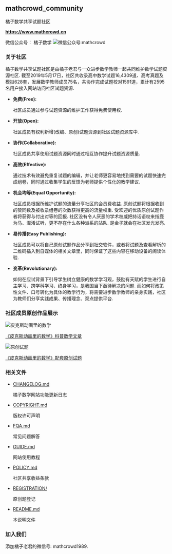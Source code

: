 ## mathcrowd_community

橘子数学共享试题社区

**https://www.mathcrowd.cn**

微信公众号： 橘子数学
![微信公众号:mathcrowd](http://cdn.mathcrowd.cn/images/mathcrowd_qrcode.jpg)

### 关于社区

橘子数学共享试题社区是由橘子老君与一众进步数学教师一起共同维护数学试题资源社区. 截至2019年5月17日，社区共收录高中数学试题16,4309道、高考真题及模拟628套，发展数学教师成员75名，共协作完成试题校对1591道，累计有2595名用户接入网站访问社区试题资源.

* **免费(Free):**

  社区成员通过参与试题资源的维护工作获得免费使用权.

* **开放(Open):**

  社区成员有权利新增(改编、原创)试题资源到社区试题资源库中.

* **协作(Collaborative):**

  社区成员共享使用试题资源同时通过相互协作提升试题资源质量.

* **高效(Effective):**

  通过技术有效避免重复试题的编辑，并让老师更容易地找到需要的试题快速完成组卷，同时通过收集学生的反馈为老师提供个性化的教学建议.

* **机会均等(Equal Opportunity):**

  社区成员根据所维护试题的流量分享社区的会员费收益. 原创试题将根据收到的赞同数及被收录组卷的次数获得更高的流量权重. 受欢迎的优质原创试题作者将获得与付出对等的回报. 社区没有令人厌恶的学术权威把持话语权来指鹿为马、混淆试听，更不存在什么各种派系的站队. 是金子就会在社区发光发亮.

* **易传播(Easy Publishing):**

  社区成员可以将自己原创试题作品分享到社交软件，或者将试题及查看解析的二维码插入到自媒体的相关文章里，同时保证了这些内容在移动设备的阅读体验. 

* **变革(Revolutionary):**

  如何在应试背景下引导学生树立健康的数学学习观，鼓励有天赋的学生进行自主学习、跨学科学习、终身学习，是我国当下亟待解决的问题.  而如何将政策性文件、口号转化为具体的教学行为，将需要进步数学教师的亲身实践，社区为教师们分享实践成果、传播理念、观点提供平台.
  
### 社区成员原创作品展示

![皮克斯动画里的数学](http://cdn.mathcrowd.cn/images/monsters_inc.png)

[《皮克斯动画里的数学》科普数学文章](https://mp.weixin.qq.com/s/gzzVvjVigOPaGFRHU9VOtg)

![原创试题](http://cdn.mathcrowd.cn/images/curve_subdivision_ex1.png)

[《皮克斯动画里的数学》配套原创试题](https://www.mathcrowd.cn/mobile/index.php?r=problem/view&id=63v63)

### 相关文件

* [CHANGELOG.md](https://github.com/mathedu4all/mathcrowd_community/blob/master/CHANGELOG.md)
  
  橘子数学网站功能更新日志
  
* [COPYRIGHT.md](https://github.com/mathedu4all/mathcrowd_community/blob/master/COPYRIGHT.md)
  
  版权许可声明
  
* [FQA.md](https://github.com/mathedu4all/mathcrowd_community/blob/master/FQA.md)
  
  常见问题解答
  
* [GUIDE.md](https://github.com/mathedu4all/mathcrowd_community/blob/master/GUIDE.md)
  
  网站使用教程
  
* [POLICY.md](https://github.com/mathedu4all/mathcrowd_community/blob/master/POLICY.md)
  
  社区共享收益条款
  
* [REGISTRATION/](https://github.com/mathedu4all/mathcrowd_community/blob/master/REGISTRATION)
  
  原创题登记
  
* [README.md](https://github.com/mathedu4all/mathcrowd_community/blob/master/README.md)
  
  本说明文件
  
### 加入我们

  添加橘子老君的微信号: mathcrowd1989. 

